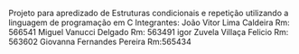 Projeto para apredizado de Estruturas condicionais e repetição utilizando a linguagem de programação em C 
Integrantes: João Vitor Lima Caldeira Rm: 566541
Miguel Vanucci Delgado Rm: 563491
igor Zuvela Villaça Felicio Rm: 563602
Giovanna Fernandes Pereira Rm:565434
